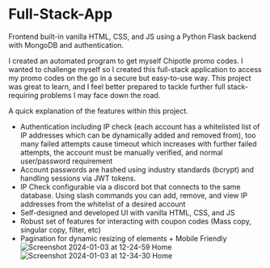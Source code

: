 # Full-Stack-App
Frontend built-in vanilla HTML, CSS, and JS using a Python Flask backend with MongoDB and authentication.

I created an automated program to get myself Chipotle promo codes. I wanted to challenge myself so I created this full-stack application to access my promo codes on the go in a secure but easy-to-use way. This project was great to learn, and I feel better prepared to tackle further full stack-requiring problems I may face down the road.

A quick explanation of the features within this project.
- Authentication including IP check (each account has a whitelisted list of IP addresses which can be dynamically added and removed from), too many failed attempts cause timeout which increases with further failed attempts, the account must be manually verified, and normal user/password requirement
- Account passwords are hashed using industry standards (bcrypt) and handling sessions via JWT tokens.
- IP Check configurable via a discord bot that connects to the same database. Using slash commands you can add, remove, and view IP addresses from the whitelist of a desired account
- Self-designed and developed UI with vanilla HTML, CSS, and JS
- Robust set of features for interacting with coupon codes (Mass copy, singular copy, filter, etc)
- Pagination for dynamic resizing of elements + Mobile Friendly
![Screenshot 2024-01-03 at 12-24-59 Home](https://github.com/ArshansGithub/Full-Stack-App/assets/111618520/2b87b4ef-c7ee-4435-8e8a-e7c0e1a6ef7f)
![Screenshot 2024-01-03 at 12-34-30 Home](https://github.com/ArshansGithub/Full-Stack-App/assets/111618520/d4ffebb7-525e-4985-aa59-6c31182725f1)
